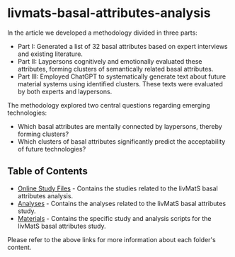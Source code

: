 # livmats-basal-attributes-analysis

In the article we developed a methodology divided in three parts:
- Part I: Generated a list of 32 basal attributes based on expert interviews and existing literature.
- Part II: Laypersons cognitively and emotionally evaluated these attributes, forming clusters of semantically related basal attributes.
- Part III: Employed ChatGPT to systematically generate text about future material systems using identified clusters. These texts were evaluated by both experts and laypersons.


The methodology explored two central questions regarding emerging technologies:
 - Which basal attributes are mentally connected by laypersons, thereby forming clusters?
 - Which clusters of basal attributes significantly predict the acceptability of future technologies?


## Table of Contents
- [Online Study Files](https://github.com/FennStatistics/Article_BasalAttributes/tree/main/Online%20Study%20Files) - Contains the studies related to the livMatS basal attributes analysis.
- [Analyses](https://github.com/FennStatistics/Article_BasalAttributes/tree/main/Analyses) - Contains the analyses related to the livMatS basal attributes study.
- [Materials](https://github.com/FennStatistics/Article_BasalAttributes/tree/main/Materials) - Contains the specific study and analysis scripts for the livMatS basal attributes study.

Please refer to the above links for more information about each folder's content.